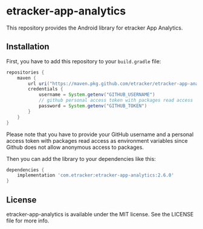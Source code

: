 # etracker-app-analytics

This repository provides the Android library for etracker App Analytics.

## Installation

First, you have to add this repository to your `build.gradle` file:

```groovy
repositories {
	maven {
		url uri("https://maven.pkg.github.com/etracker/etracker-app-analytics-android")
		credentials {
			username = System.getenv("GITHUB_USERNAME")
			// github personal access token with packages read access
			password = System.getenv("GITHUB_TOKEN")
		}
	}
}
```

Please note that you have to provide your GitHub username and a personal access token with packages read access as environment variables since Github does not allow anonymous access to packages.

Then you can add the library to your dependencies like this:

```groovy
dependencies {
	implementation 'com.etracker:etracker-app-analytics:2.6.0'
}
```

## License

etracker-app-analytics is available under the MIT license. See the LICENSE file for more info.

